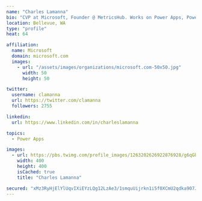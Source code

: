 ```yaml
---
name: "Charles Lamanna"
bio: "CVP at Microsoft, Founder @ MetricsHub. Works on Power Apps, Power Automate, Power Virtual Agent, Common Data Service and Dynamics 365."
location: Bellevue, WA
type: "profile"
heat: 64

affiliation:
  name: Microsoft
  domain: microsoft.com
  images:
    - url: "/assets/images/organizations/microsoft.com-50x50.jpg"
      width: 50
      height: 50

twitter:
  username: clamanna
  url: https://twitter.com/clamanna
  followers: 2755

linkedin:
  url: https://www.linkedin.com/in/charleslamanna

topics:
  - Power Apps

images:
  - url: https://pbs.twimg.com/profile_images/1263202626922876928/g6qGbHZ-_400x400.jpg
    width: 400
    height: 400
    isCached: true
    title: "Charles Lamanna"

secured: "xMz3RyHjElYlUqvIXiEYzLQg12LzAe3/1smquUijrkn1i5f0XCmU2qdka907JNhw8voON7AEm1Cy02KGVx2U57u6GUAukgIePasRnA6UI3AJOwJ1Do1N2ZzCHbNyG2ZjXA+4GEBfPtzlqLVrLwgnVC0K4BqslXOfq/B4VEHTDRPC6iJNZmwCOMVjwkF2w/XAb6qQVhDf5ZXHgeS9aLjevuC4y3i1OXwYDvA33zndGozNjht7Q5DmbkHJbr7F1GQYeLZ7suUV9uZ6269RlIeZFxDovPr+HL8EhrUPvwUbBHZnpRfBjLhjpBaQ/h/YrypqHgul5hxHt9ajuF/0x9BpNMgdkpP++vPhdYqKF+FIyukgcij1DsR1gn4HhykZUkJWRogZ4xVyRZQPysnvAGkTNbvn/tFUw9zF98wGhRR2/bg=;R865hVpsP/BnLhX/zimtoA=="
---
```


